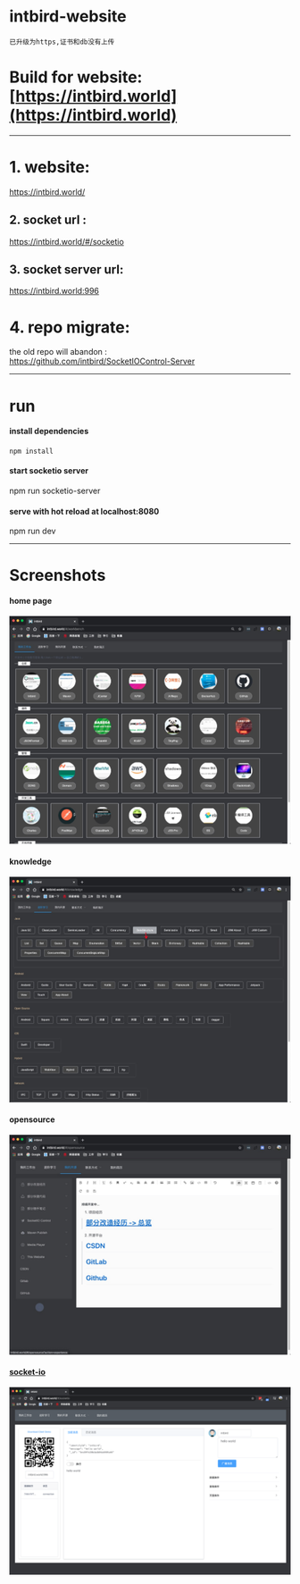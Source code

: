 # intbird-website

`已升级为https,证书和db没有上传`

# Build for website: [https://intbird.world](https://intbird.world)
------
# 1. website:
 https://intbird.world/

## 2. socket url :
   https://intbird.world/#/socketio

## 3. socket server url:
   https://intbird.world:996

# 4. repo migrate:
the old repo will abandon :  
 https://github.com/intbird/SocketIOControl-Server

------

# run
#### install dependencies
```
npm install
```


#### start socketio server
npm run socketio-server

#### serve with hot reload at localhost:8080
npm run dev

------

# Screenshots
#### home page
![截图](./gituser/home1.png)

#### knowledge
![截图](./gituser/home2.png)

#### opensource
![截图](./gituser/home3.png)

#### [socket-io](https://intbird.world/#/socketio)
![截图](./gituser/home4.png)
